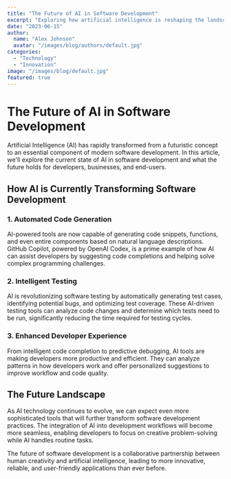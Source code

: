 ```yaml
---
title: "The Future of AI in Software Development"
excerpt: "Exploring how artificial intelligence is reshaping the landscape of software development and what to expect in the coming years."
date: "2023-06-15"
author:
  name: "Alex Johnson"
  avatar: "/images/blog/authors/default.jpg"
categories:
  - "Technology"
  - "Innovation"
image: "/images/blog/default.jpg"
featured: true
---
```


# The Future of AI in Software Development

Artificial Intelligence (AI) has rapidly transformed from a futuristic concept to an essential component of modern software development. In this article, we'll explore the current state of AI in software development and what the future holds for developers, businesses, and end-users.

## How AI is Currently Transforming Software Development

### 1. Automated Code Generation

AI-powered tools are now capable of generating code snippets, functions, and even entire components based on natural language descriptions. GitHub Copilot, powered by OpenAI Codex, is a prime example of how AI can assist developers by suggesting code completions and helping solve complex programming challenges.

### 2. Intelligent Testing

AI is revolutionizing software testing by automatically generating test cases, identifying potential bugs, and optimizing test coverage. These AI-driven testing tools can analyze code changes and determine which tests need to be run, significantly reducing the time required for testing cycles.

### 3. Enhanced Developer Experience

From intelligent code completion to predictive debugging, AI tools are making developers more productive and efficient. They can analyze patterns in how developers work and offer personalized suggestions to improve workflow and code quality.

## The Future Landscape

As AI technology continues to evolve, we can expect even more sophisticated tools that will further transform software development practices. The integration of AI into development workflows will become more seamless, enabling developers to focus on creative problem-solving while AI handles routine tasks.

The future of software development is a collaborative partnership between human creativity and artificial intelligence, leading to more innovative, reliable, and user-friendly applications than ever before.
